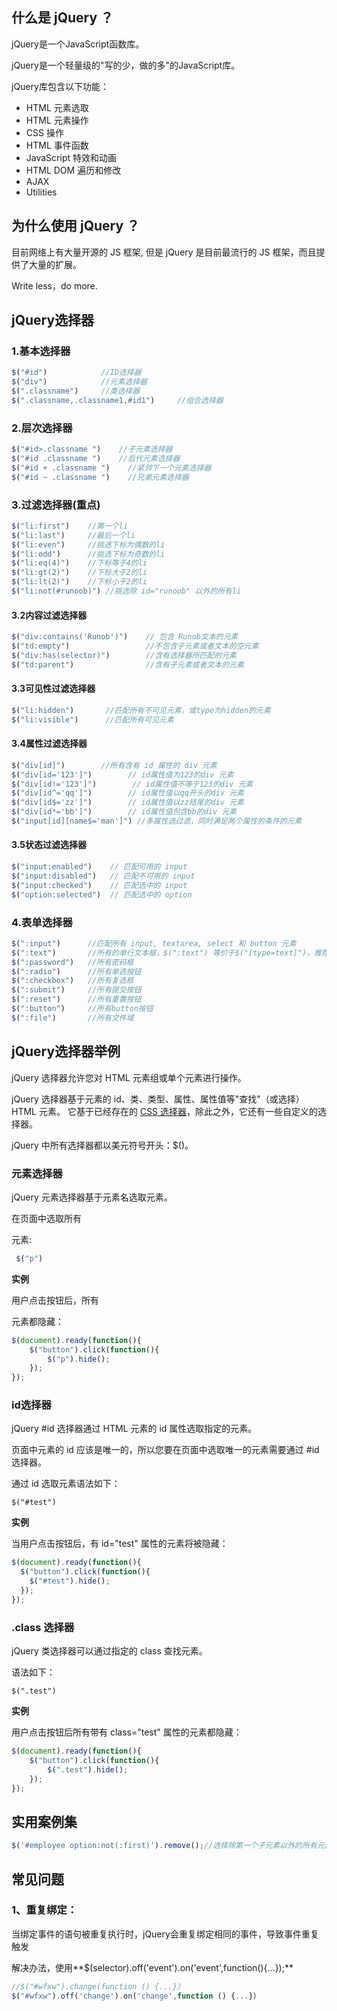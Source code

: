 ## 什么是 jQuery ？

jQuery是一个JavaScript函数库。

jQuery是一个轻量级的"写的少，做的多"的JavaScript库。

jQuery库包含以下功能：

- HTML 元素选取
- HTML 元素操作
- CSS 操作
- HTML 事件函数
- JavaScript 特效和动画
- HTML DOM 遍历和修改
- AJAX
- Utilities

## 为什么使用 jQuery ？

目前网络上有大量开源的 JS 框架, 但是 jQuery 是目前最流行的 JS 框架，而且提供了大量的扩展。

Write less，do more.

## jQuery选择器

### 1.基本选择器

```js
$("#id")            //ID选择器
$("div")            //元素选择器
$(".classname")     //类选择器
$(".classname,.classname1,#id1")     //组合选择器
```

### 2.层次选择器

```js
$("#id>.classname ")    //子元素选择器
$("#id .classname ")    //后代元素选择器
$("#id + .classname ")    //紧邻下一个元素选择器
$("#id ~ .classname ")    //兄弟元素选择器
```

### 3.过滤选择器(重点)

```js
$("li:first")    //第一个li
$("li:last")     //最后一个li
$("li:even")     //挑选下标为偶数的li
$("li:odd")      //挑选下标为奇数的li
$("li:eq(4)")    //下标等于4的li
$("li:gt(2)")    //下标大于2的li
$("li:lt(2)")    //下标小于2的li
$("li:not(#runoob)") //挑选除 id="runoob" 以外的所有li
```

#### **3.2内容过滤选择器**

```js
$("div:contains('Runob')")    // 包含 Runob文本的元素
$("td:empty")                 //不包含子元素或者文本的空元素
$("div:has(selector)")        //含有选择器所匹配的元素
$("td:parent")                //含有子元素或者文本的元素
```

#### **3.3可见性过滤选择器**

```js
$("li:hidden")       //匹配所有不可见元素，或type为hidden的元素
$("li:visible")      //匹配所有可见元素
```

#### **3.4属性过滤选择器**

```js
$("div[id]")        //所有含有 id 属性的 div 元素
$("div[id='123']")        // id属性值为123的div 元素
$("div[id!='123']")        // id属性值不等于123的div 元素
$("div[id^='qq']")        // id属性值以qq开头的div 元素
$("div[id$='zz']")        // id属性值以zz结尾的div 元素
$("div[id*='bb']")        // id属性值包含bb的div 元素
$("input[id][name$='man']") //多属性选过滤，同时满足两个属性的条件的元素
```

#### **3.5状态过滤选择器**

```js
$("input:enabled")    // 匹配可用的 input
$("input:disabled")   // 匹配不可用的 input
$("input:checked")    // 匹配选中的 input
$("option:selected")  // 匹配选中的 option
```

### 4.表单选择器

```js
$(":input")      //匹配所有 input, textarea, select 和 button 元素
$(":text")       //所有的单行文本框，$(":text") 等价于$("[type=text]")，推荐使用$("input:text")效率更高，下同
$(":password")   //所有密码框
$(":radio")      //所有单选按钮
$(":checkbox")   //所有复选框
$(":submit")     //所有提交按钮
$(":reset")      //所有重置按钮
$(":button")     //所有button按钮
$(":file")       //所有文件域
```

## jQuery选择器举例

jQuery 选择器允许您对 HTML 元素组或单个元素进行操作。

jQuery 选择器基于元素的 id、类、类型、属性、属性值等"查找"（或选择）HTML 元素。 它基于已经存在的 [CSS 选择器](https://www.runoob.com/cssref/css-selectors.html)，除此之外，它还有一些自定义的选择器。

jQuery 中所有选择器都以美元符号开头：$()。

### 元素选择器

jQuery 元素选择器基于元素名选取元素。

在页面中选取所有 <p> 元素:

```js
 $("p") 
```

**实例**

用户点击按钮后，所有 <p> 元素都隐藏： 

```javascript
$(document).ready(function(){   
    $("button").click(function(){     
        $("p").hide();   
    }); 
});
```

### id选择器

jQuery #id 选择器通过 HTML 元素的 id 属性选取指定的元素。

页面中元素的 id 应该是唯一的，所以您要在页面中选取唯一的元素需要通过 #id 选择器。

通过 id 选取元素语法如下：

` $("#test") `

**实例**

当用户点击按钮后，有 id="test" 属性的元素将被隐藏：

```js
$(document).ready(function(){
  $("button").click(function(){
    $("#test").hide();
  });
});
```

###  .class 选择器

jQuery 类选择器可以通过指定的 class 查找元素。

语法如下：

` $(".test") `

**实例**

用户点击按钮后所有带有 class="test" 属性的元素都隐藏：

```js
$(document).ready(function(){   
    $("button").click(function(){     
        $(".test").hide();   
    }); 
});
```

## 实用案例集

```js
$('#employee option:not(:first)').remove();//选择除第一个子元素以外的所有元素
```

## 常见问题

### 1、重复绑定：

当绑定事件的语句被重复执行时，jQuery会重复绑定相同的事件，导致事件重复触发

解决办法，使用**$(selector).off('event').on('event',function(){...});**

```js
//$("#wfxw").change(function () {...}）
$("#wfxw").off('change').on('change',function () {...}）
```






